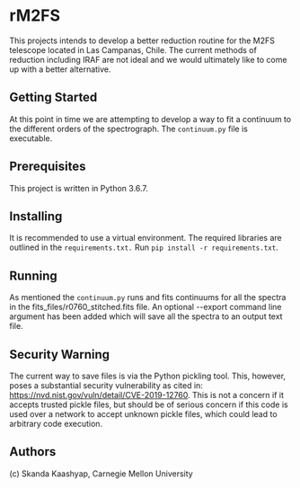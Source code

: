 # rM2FS
This projects intends to develop a better reduction routine for the M2FS telescope located in Las Campanas, Chile. The current methods of reduction including IRAF are not ideal and we would ultimately like to come up with a better alternative.

## Getting Started
At this point in time we are attempting to develop a way to fit a continuum to the different orders of the spectrograph. The `continuum.py` file is executable.

## Prerequisites
This project is written in Python 3.6.7.

## Installing
It is recommended to use a virtual environment. The required libraries are outlined in the `requirements.txt.` Run `pip install -r requirements.txt`.

## Running
As mentioned the `continuum.py` runs and fits continuums for all the spectra in the fits_files/r0760_stitched.fits file. An optional --export command line argument has been 
added which will save all the spectra to an output text file.

## Security Warning
The current way to save files is via the Python pickling tool. This, however, poses a substantial security vulnerability as cited in: https://nvd.nist.gov/vuln/detail/CVE-2019-12760. This is not a concern if it accepts trusted pickle files, but should be of serious concern if this code is used over a network to accept unknown pickle files, which could lead to arbitrary code execution.

## Authors
(c) Skanda Kaashyap, Carnegie Mellon University
